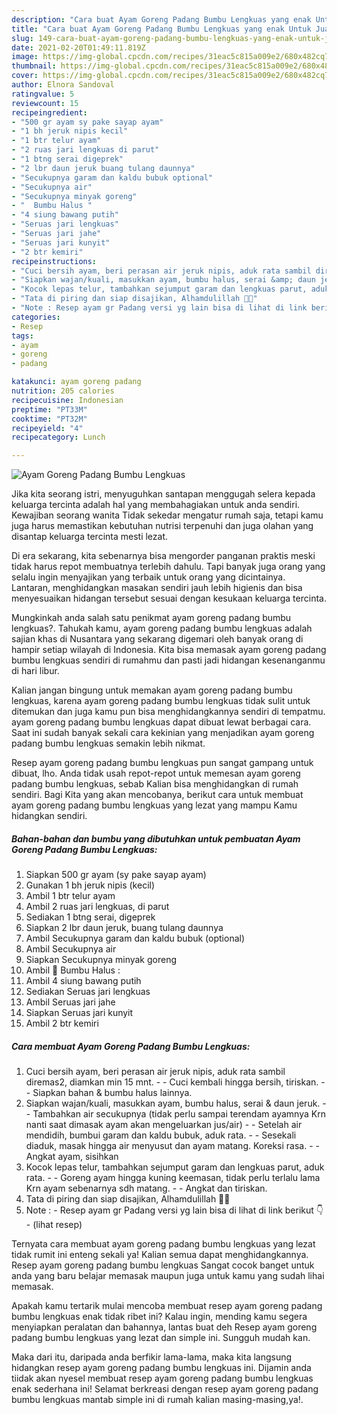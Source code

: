 ```yaml
---
description: "Cara buat Ayam Goreng Padang Bumbu Lengkuas yang enak Untuk Jualan"
title: "Cara buat Ayam Goreng Padang Bumbu Lengkuas yang enak Untuk Jualan"
slug: 149-cara-buat-ayam-goreng-padang-bumbu-lengkuas-yang-enak-untuk-jualan
date: 2021-02-20T01:49:11.819Z
image: https://img-global.cpcdn.com/recipes/31eac5c815a009e2/680x482cq70/ayam-goreng-padang-bumbu-lengkuas-foto-resep-utama.jpg
thumbnail: https://img-global.cpcdn.com/recipes/31eac5c815a009e2/680x482cq70/ayam-goreng-padang-bumbu-lengkuas-foto-resep-utama.jpg
cover: https://img-global.cpcdn.com/recipes/31eac5c815a009e2/680x482cq70/ayam-goreng-padang-bumbu-lengkuas-foto-resep-utama.jpg
author: Elnora Sandoval
ratingvalue: 5
reviewcount: 15
recipeingredient:
- "500 gr ayam sy pake sayap ayam"
- "1 bh jeruk nipis kecil"
- "1 btr telur ayam"
- "2 ruas jari lengkuas di parut"
- "1 btng serai digeprek"
- "2 lbr daun jeruk buang tulang daunnya"
- "Secukupnya garam dan kaldu bubuk optional"
- "Secukupnya air"
- "Secukupnya minyak goreng"
- "  Bumbu Halus "
- "4 siung bawang putih"
- "Seruas jari lengkuas"
- "Seruas jari jahe"
- "Seruas jari kunyit"
- "2 btr kemiri"
recipeinstructions:
- "Cuci bersih ayam, beri perasan air jeruk nipis, aduk rata sambil diremas2, diamkan min 15 mnt. - Cuci kembali hingga bersih, tiriskan. - Siapkan bahan &amp; bumbu halus lainnya."
- "Siapkan wajan/kuali, masukkan ayam, bumbu halus, serai &amp; daun jeruk. - Tambahkan air secukupnya (tidak perlu sampai terendam ayamnya Krn nanti saat dimasak ayam akan mengeluarkan jus/air) - Setelah air mendidih, bumbui garam dan kaldu bubuk, aduk rata. - Sesekali diaduk, masak hingga air menyusut dan ayam matang. Koreksi rasa. - Angkat ayam, sisihkan"
- "Kocok lepas telur, tambahkan sejumput garam dan lengkuas parut, aduk rata. - Goreng ayam hingga kuning keemasan, tidak perlu terlalu lama Krn ayam sebenarnya sdh matang.  - Angkat dan tiriskan."
- "Tata di piring dan siap disajikan, Alhamdulillah 🙏😉"
- "Note : Resep ayam gr Padang versi yg lain bisa di lihat di link berikut 👇           (lihat resep)"
categories:
- Resep
tags:
- ayam
- goreng
- padang

katakunci: ayam goreng padang 
nutrition: 205 calories
recipecuisine: Indonesian
preptime: "PT33M"
cooktime: "PT32M"
recipeyield: "4"
recipecategory: Lunch

---
```



![Ayam Goreng Padang Bumbu Lengkuas](https://img-global.cpcdn.com/recipes/31eac5c815a009e2/680x482cq70/ayam-goreng-padang-bumbu-lengkuas-foto-resep-utama.jpg)

Jika kita seorang istri, menyuguhkan santapan menggugah selera kepada keluarga tercinta adalah hal yang membahagiakan untuk anda sendiri. Kewajiban seorang  wanita Tidak sekedar mengatur rumah saja, tetapi kamu juga harus memastikan kebutuhan nutrisi terpenuhi dan juga olahan yang disantap keluarga tercinta mesti lezat.

Di era  sekarang, kita sebenarnya bisa mengorder panganan praktis meski tidak harus repot membuatnya terlebih dahulu. Tapi banyak juga orang yang selalu ingin menyajikan yang terbaik untuk orang yang dicintainya. Lantaran, menghidangkan masakan sendiri jauh lebih higienis dan bisa menyesuaikan hidangan tersebut sesuai dengan kesukaan keluarga tercinta. 



Mungkinkah anda salah satu penikmat ayam goreng padang bumbu lengkuas?. Tahukah kamu, ayam goreng padang bumbu lengkuas adalah sajian khas di Nusantara yang sekarang digemari oleh banyak orang di hampir setiap wilayah di Indonesia. Kita bisa memasak ayam goreng padang bumbu lengkuas sendiri di rumahmu dan pasti jadi hidangan kesenanganmu di hari libur.

Kalian jangan bingung untuk memakan ayam goreng padang bumbu lengkuas, karena ayam goreng padang bumbu lengkuas tidak sulit untuk ditemukan dan juga kamu pun bisa menghidangkannya sendiri di tempatmu. ayam goreng padang bumbu lengkuas dapat dibuat lewat berbagai cara. Saat ini sudah banyak sekali cara kekinian yang menjadikan ayam goreng padang bumbu lengkuas semakin lebih nikmat.

Resep ayam goreng padang bumbu lengkuas pun sangat gampang untuk dibuat, lho. Anda tidak usah repot-repot untuk memesan ayam goreng padang bumbu lengkuas, sebab Kalian bisa menghidangkan di rumah sendiri. Bagi Kita yang akan mencobanya, berikut cara untuk membuat ayam goreng padang bumbu lengkuas yang lezat yang mampu Kamu hidangkan sendiri.

<!--inarticleads1-->

##### Bahan-bahan dan bumbu yang dibutuhkan untuk pembuatan Ayam Goreng Padang Bumbu Lengkuas:

1. Siapkan 500 gr ayam (sy pake sayap ayam)
1. Gunakan 1 bh jeruk nipis (kecil)
1. Ambil 1 btr telur ayam
1. Ambil 2 ruas jari lengkuas, di parut
1. Sediakan 1 btng serai, digeprek
1. Siapkan 2 lbr daun jeruk, buang tulang daunnya
1. Ambil Secukupnya garam dan kaldu bubuk (optional)
1. Ambil Secukupnya air
1. Siapkan Secukupnya minyak goreng
1. Ambil  🌠 Bumbu Halus :
1. Ambil 4 siung bawang putih
1. Sediakan Seruas jari lengkuas
1. Ambil Seruas jari jahe
1. Siapkan Seruas jari kunyit
1. Ambil 2 btr kemiri




<!--inarticleads2-->

##### Cara membuat Ayam Goreng Padang Bumbu Lengkuas:

1. Cuci bersih ayam, beri perasan air jeruk nipis, aduk rata sambil diremas2, diamkan min 15 mnt. - - Cuci kembali hingga bersih, tiriskan. - - Siapkan bahan &amp; bumbu halus lainnya.
1. Siapkan wajan/kuali, masukkan ayam, bumbu halus, serai &amp; daun jeruk. - - Tambahkan air secukupnya (tidak perlu sampai terendam ayamnya Krn nanti saat dimasak ayam akan mengeluarkan jus/air) - - Setelah air mendidih, bumbui garam dan kaldu bubuk, aduk rata. - - Sesekali diaduk, masak hingga air menyusut dan ayam matang. Koreksi rasa. - - Angkat ayam, sisihkan
1. Kocok lepas telur, tambahkan sejumput garam dan lengkuas parut, aduk rata. - - Goreng ayam hingga kuning keemasan, tidak perlu terlalu lama Krn ayam sebenarnya sdh matang.  - - Angkat dan tiriskan.
1. Tata di piring dan siap disajikan, Alhamdulillah 🙏😉
1. Note : - Resep ayam gr Padang versi yg lain bisa di lihat di link berikut 👇 -           (lihat resep)




Ternyata cara membuat ayam goreng padang bumbu lengkuas yang lezat tidak rumit ini enteng sekali ya! Kalian semua dapat menghidangkannya. Resep ayam goreng padang bumbu lengkuas Sangat cocok banget untuk anda yang baru belajar memasak maupun juga untuk kamu yang sudah lihai memasak.

Apakah kamu tertarik mulai mencoba membuat resep ayam goreng padang bumbu lengkuas enak tidak ribet ini? Kalau ingin, mending kamu segera menyiapkan peralatan dan bahannya, lantas buat deh Resep ayam goreng padang bumbu lengkuas yang lezat dan simple ini. Sungguh mudah kan. 

Maka dari itu, daripada anda berfikir lama-lama, maka kita langsung hidangkan resep ayam goreng padang bumbu lengkuas ini. Dijamin anda tiidak akan nyesel membuat resep ayam goreng padang bumbu lengkuas enak sederhana ini! Selamat berkreasi dengan resep ayam goreng padang bumbu lengkuas mantab simple ini di rumah kalian masing-masing,ya!.

